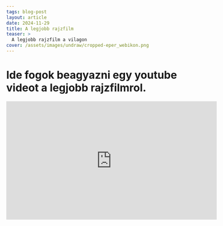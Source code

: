 ```yaml
---
tags: blog-post
layout: article
date: 2024-11-29
title: A legjobb rajzfilm
teaser: >
  A legjobb rajzfilm a vilagon
cover: /assets/images/undraw/cropped-eper_webikon.png
---
```


# Ide fogok beagyazni egy youtube videot a legjobb rajzfilmrol.

<iframe width="560" height="315" src="https://www.youtube.com/embed/6eMk8WXwsTs?si=uExo-qe1mUEK-_IW" title="YouTube video player" frameborder="0" allow="accelerometer; autoplay; clipboard-write; encrypted-media; gyroscope; picture-in-picture; web-share" referrerpolicy="strict-origin-when-cross-origin" allowfullscreen></iframe>
